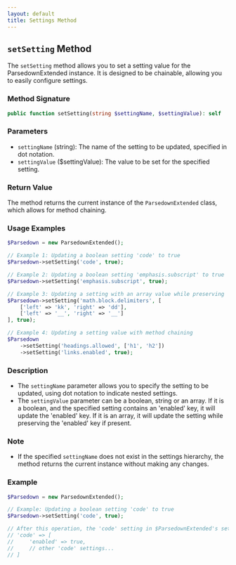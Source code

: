 ```yaml
---
layout: default
title: Settings Method
---
```



## `setSetting` Method

The `setSetting` method allows you to set a setting value for the ParsedownExtended instance. It is designed to be chainable, allowing you to easily configure settings.

### Method Signature
```php
public function setSetting(string $settingName, $settingValue): self
```

### Parameters

- `settingName` (string): The name of the setting to be updated, specified in dot notation.
- `settingValue` ($settingValue): The value to be set for the specified setting.

### Return Value

The method returns the current instance of the `ParsedownExtended` class, which allows for method chaining.

### Usage Examples

```php
$Parsedown = new ParsedownExtended();

// Example 1: Updating a boolean setting 'code' to true
$Parsedown->setSetting('code', true);

// Example 2: Updating a boolean setting 'emphasis.subscript' to true
$Parsedown->setSetting('emphasis.subscript', true);

// Example 3: Updating a setting with an array value while preserving 'enabled'
$Parsedown->setSetting('math.block.delimiters', [
    ['left' => 'kk', 'right' => 'dd'],
    ['left' => '__', 'right' => '__']
], true);

// Example 4: Updating a setting value with method chaining
$Parsedown
    ->setSetting('headings.allowed', ['h1', 'h2'])
    ->setSetting('links.enabled', true);
```

### Description

- The `settingName` parameter allows you to specify the setting to be updated, using dot notation to indicate nested settings.
- The `settingValue` parameter can be a boolean, string or an array. If it is a boolean, and the specified setting contains an 'enabled' key, it will update the 'enabled' key. If it is an array, it will update the setting while preserving the 'enabled' key if present.

### Note

- If the specified `settingName` does not exist in the settings hierarchy, the method returns the current instance without making any changes.

### Example

```php
$Parsedown = new ParsedownExtended();

// Example: Updating a boolean setting 'code' to true
$Parsedown->setSetting('code', true);

// After this operation, the 'code' setting in $ParsedownExtended's settings array will be:
// 'code' => [
//     'enabled' => true,
//     // other 'code' settings...
// ]
```
